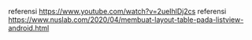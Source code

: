 referensi https://www.youtube.com/watch?v=2ueIhlDj2cs
referensi https://www.nuslab.com/2020/04/membuat-layout-table-pada-listview-android.html
